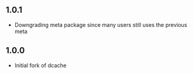 ## 1.0.1

* Downgrading meta package since many users still uses the previous meta

## 1.0.0

* Initial fork of dcache
